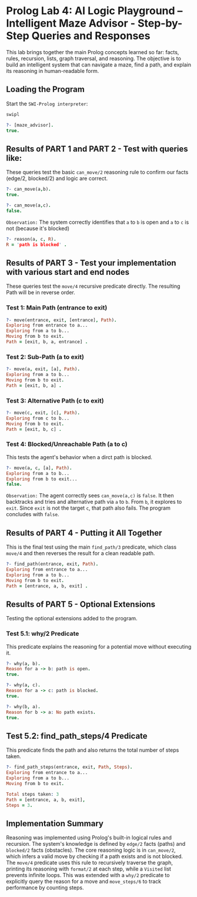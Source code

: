# Prolog Lab 4: AI Logic Playground – Intelligent Maze Advisor - Step-by-Step Queries and  Responses
This    lab brings    together    the main    Prolog    concepts    learned so    far:    facts,    rules,    recursion,    lists,
graph   traversal,  and reasoning.  The objective   is  to  build   an  intelligent system  that    can
navigate    a   maze,   find    a   path,   and explain its reasoning   in  human-readable  form.

## Loading the Program
Start the `SWI-Prolog interpreter`:
```bash
swipl
```
````prolog
?- [maze_advisor].
true.
````

## Results of PART 1 and PART 2 - Test with queries like:
These queries test the basic `can_move/2` reasoning rule to confirm our facts (edge/2, blocked/2) and logic are correct.

```prolog
?- can_move(a,b).
true.

?- can_move(a,c).
false.
```
`Observation:` The system correctly identifies that `a` to `b` is open and `a` to `c` is not (because it's blocked)

```prolog
?- reason(a, c, R).
R = 'path is blocked' .
```

## Results of PART 3 - Test your implementation with various start and end nodes

These queries test the `move/4` recursive predicate directly. The resulting Path will be in reverse order.

### Test 1: Main Path (entrance to exit)

```prolog
?- move(entrance, exit, [entrance], Path).
Exploring from entrance to a...
Exploring from a to b...
Moving from b to exit.
Path = [exit, b, a, entrance] .
```

### Test 2: Sub-Path (a to exit)

```prolog
?- move(a, exit, [a], Path).
Exploring from a to b...
Moving from b to exit.
Path = [exit, b, a] .
```

### Test 3: Alternative Path (c to exit)
```prolog
?- move(c, exit, [c], Path).
Exploring from c to b...
Moving from b to exit.
Path = [exit, b, c] .
```

### Test 4: Blocked/Unreachable Path (a to c)
This tests the agent's behavior when a dirct path is blocked.
```prolog
?- move(a, c, [a], Path).
Exploring from a to b...
Exploring from b to exit...
false.
```
`Observation:` The agent correctly sees `can_move(a,c)` is `false`. It then backtracks and tries and alternative path via `a` to `b`. From `b`, it explores to `exit`. Since `exit` is not the target `c`, that path also fails. The program concludes with `false`.

## Results of PART 4 - Putting it All Together
This is the final test using the main `find_path/3` predicate, which class `move/4` and then reverses the result for a clean readable path.

```prolog
?- find_path(entrance, exit, Path).
Exploring from entrance to a...
Exploring from a to b...
Moving from b to exit.
Path = [entrance, a, b, exit] .
```

## Results of PART 5 - Optional Extensions
Testing the optional extensions added to the program.

### Test 5.1: why/2 Predicate
This predicate explains the reasoning for a potential move without executing it.

```prolog
?- why(a, b).
Reason for a -> b: path is open.
true.

?- why(a, c).
Reason for a -> c: path is blocked.
true.

?- why(b, a).
Reason for b -> a: No path exists.
true.
```

## Test 5.2: find_path_steps/4 Predicate
This predicate finds the path and also returns the total number of steps taken.

```prolog
?- find_path_steps(entrance, exit, Path, Steps).
Exploring from entrance to a...
Exploring from a to b...
Moving from b to exit.

Total steps taken: 3
Path = [entrance, a, b, exit],
Steps = 3.
```

## Implementation Summary
Reasoning was implemented using Prolog's built-in logical rules and recursion. The system's knowledge is defined by `edge/2` facts (paths) and `blocked/2` facts (obstacles). The core reasoning logic is in `can_move/2`, which infers a valid move by checking if a path exists and is not blocked. The `move/4` predicate uses this rule to recursively traverse the graph, printing its reasoning with `format/2` at each step, while a `Visited` list prevents infinite loops. This was extended with a `why/2` predicate to explicitly query the reason for a move and `move_steps/6` to track performance by counting steps.


